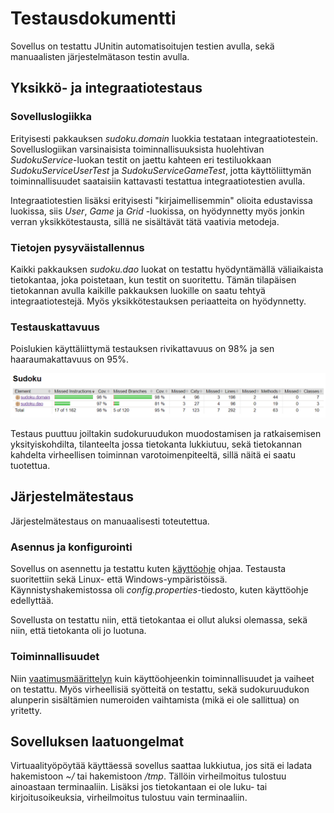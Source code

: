 # Testausdokumentti

Sovellus on testattu JUnitin automatisoitujen testien avulla, sekä manuaalisten järjestelmätason testin avulla.

## Yksikkö- ja integraatiotestaus

### Sovelluslogiikka

Erityisesti pakkauksen _sudoku.domain_ luokkia testataan integraatiotestein. Sovelluslogiikan varsinaisista toiminnallisuuksista huolehtivan _SudokuService_-luokan testit on jaettu kahteen eri testiluokkaan _SudokuServiceUserTest_ ja _SudokuServiceGameTest_, jotta käyttöliittymän toiminnallisuudet saataisiin kattavasti testattua integraatiotestien avulla.

Integraatiotestien lisäksi erityisesti "kirjaimellisemmin" olioita edustavissa luokissa, siis _User_, _Game_ ja _Grid_ -luokissa, on hyödynnetty myös jonkin verran yksikkötestausta, sillä ne sisältävät tätä vaativia metodeja.

### Tietojen pysyväistallennus

Kaikki pakkauksen _sudoku.dao_ luokat on testattu hyödyntämällä väliaikaista tietokantaa, joka poistetaan, kun testit on suoritettu. Tämän tilapäisen tietokannan avulla kaikille pakkauksen luokille on saatu tehtyä integraatiotestejä. Myös yksikkötestauksen periaatteita on hyödynnetty.

### Testauskattavuus

Poislukien käyttäliittymä testauksen rivikattavuus on 98% ja sen haaraumakattavuus on 95%.

![testauskattavuus](https://github.com/suvithkl/ot-harjoitustyo/blob/master/dokumentaatio/kuvat/testauskattavuus.png)

Testaus puuttuu joiltakin sudokuruudukon muodostamisen ja ratkaisemisen yksityiskohdilta, tilanteelta jossa tietokanta lukkiutuu, sekä tietokannan kahdelta virheellisen toiminnan varotoimenpiteeltä, sillä näitä ei saatu tuotettua.

## Järjestelmätestaus

Järjestelmätestaus on manuaalisesti toteutettua.

### Asennus ja konfigurointi

Sovellus on asennettu ja testattu kuten [käyttöohje](https://github.com/suvithkl/ot-harjoitustyo/blob/master/dokumentaatio/kayttoohje.md) ohjaa. Testausta suoritettiin sekä Linux- että Windows-ympäristöissä. Käynnistyshakemistossa oli _config.properties_-tiedosto, kuten käyttöohje edellyttää.

Sovellusta on testattu niin, että tietokantaa ei ollut aluksi olemassa, sekä niin, että tietokanta oli jo luotuna.

### Toiminnallisuudet

Niin [vaatimusmäärittelyn](https://github.com/suvithkl/ot-harjoitustyo/blob/master/dokumentaatio/vaatimusmaarittely.md) kuin käyttöohjeenkin toiminnallisuudet ja vaiheet on testattu. Myös virheellisiä syötteitä on testattu, sekä sudokuruudukon alunperin sisältämien numeroiden vaihtamista (mikä ei ole sallittua) on yritetty.

## Sovelluksen laatuongelmat

Virtuaalityöpöytää käyttäessä sovellus saattaa lukkiutua, jos sitä ei ladata hakemistoon _~/_ tai hakemistoon _/tmp_. Tällöin virheilmoitus tulostuu ainoastaan terminaaliin. Lisäksi jos tietokantaan ei ole luku- tai kirjoitusoikeuksia, virheilmoitus tulostuu vain terminaaliin.
